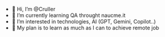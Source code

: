 - 👋 Hi, I’m @CruIIer
- 🌱 I’m currently learning QA throught naucme.it 
- 👀 I’m interested in technologies, AI (GPT, Gemini, Copilot..)
- 💞️ My plan is to learn as much as I can to achieve remote job

<!---
CruIIer/CruIIer is a ✨ special ✨ repository because its `README.md` (this file) appears on your GitHub profile.
You can click the Preview link to take a look at your changes.
--->
